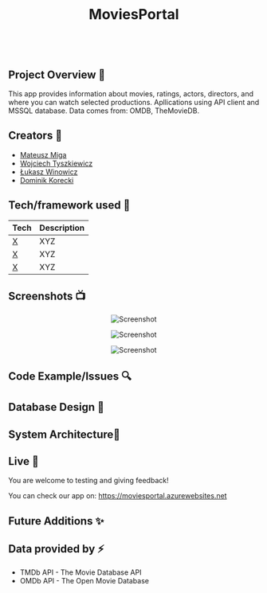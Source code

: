 <h1 align="center">

<br>

<p align="center">
MoviesPortal
</p>

<br>


</h1>

## Project Overview 🎉
This app provides information about movies, ratings, actors, directors, and where you can watch selected productions.
Apllications using API client and MSSQL database. Data comes from: OMDB, TheMovieDB.

## Creators 🎨
- [Mateusz Miga](https://github.com/mateuszmiga) 
- [Wojciech Tyszkiewicz](https://github.com/wojciechTyszkiewicz) 
- [Łukasz Winowicz](https://github.com/LukaszWinowicz) 
- [Dominik Korecki](https://github.com/McKormick) 

## Tech/framework used 🔧

| Tech                                                    | Description                              |
| ------------------------------------------------------- | ---------------------------------------- |
| [X](X)                           | XYZ   |
| [X](X)                           | XYZ   |
| [X](X)                           | XYZ   |


## Screenshots 📺

<p align="center">
    <img src="" alt="Screenshot">
</p>

<p align="center">
    <img src="" alt="Screenshot">
</p>

<p align="center">
    <img src="" alt="Screenshot">
</p>

## Code Example/Issues 🔍

## Database Design 📇

## System Architecture🗼

## Live 📍
You are welcome to testing and giving feedback!

You can check our app on:  https://moviesportal.azurewebsites.net

## Future Additions ✨

## Data provided by ⚡
- TMDb API - The Movie Database API
- OMDb API - The Open Movie Database

